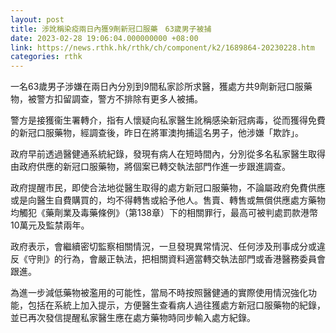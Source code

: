 ```yaml
---
layout: post
title: 涉訛稱染疫兩日內獲9劑新冠口服藥　63歲男子被捕
date: 2023-02-28 19:06:04.000000000 +08:00
link: https://news.rthk.hk/rthk/ch/component/k2/1689864-20230228.htm
categories: rthk
---
```


一名63歲男子涉嫌在兩日內分別到9間私家診所求醫，獲處方共9劑新冠口服藥物，被警方扣留調查，警方不排除有更多人被捕。

警方是接獲衞生署轉介，指有人懷疑向私家醫生訛稱感染新冠病毒，從而獲得免費的新冠口服藥物，經調查後，昨日在將軍澳拘捕這名男子，他涉嫌「欺詐」。

政府早前透過醫健通系統紀錄，發現有病人在短時間內，分別從多名私家醫生取得由政府供應的新冠口服藥物，將個案已轉交執法部門作進一步跟進調查。

政府提醒市民，即使合法地從醫生取得的處方新冠口服藥物，不論屬政府免費供應或是向醫生自費購買的，均不得轉售或給予他人。售賣、轉售或無償供應處方藥物均觸犯《藥劑業及毒藥條例》（第138章）下的相關罪行，最高可被判處罰款港幣10萬元及監禁兩年。

政府表示，會繼續密切監察相關情況，一旦發現異常情況、任何涉及刑事成分或違反《守則》的行為，會嚴正執法，把相關資料適當轉交執法部門或香港醫務委員會跟進。

為進一步減低藥物被濫用的可能性，當局不時按照醫健通的實際使用情況強化功能，包括在系統上加入提示，方便醫生查看病人過往獲處方新冠口服藥物的紀錄，並已再次發信提醒私家醫生應在處方藥物時同步輸入處方紀錄。

